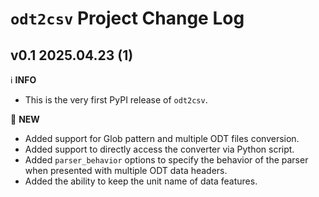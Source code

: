 # `odt2csv` Project Change Log

## v0.1 2025.04.23 (1)

:information_source: **INFO**

- This is the very first PyPI release of `odt2csv`.

:star2: **NEW**

- Added support for Glob pattern and multiple ODT files conversion.
- Added support to directly access the converter via Python script.
- Added `parser_behavior` options to specify the behavior of the parser when presented with multiple ODT data headers.
- Added the ability to keep the unit name of data features.
